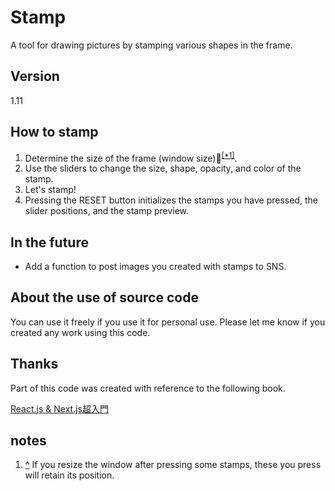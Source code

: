 # Stamp

A tool for drawing pictures by stamping various shapes in the frame.

## Version

1.11

## How to stamp

1. Determine the size of the frame (window size)<sup id="note_ref-1"><a href="#note-1">[*1]</a></sup>.
2. Use the sliders to change the size, shape, opacity, and color of the stamp.
3. Let's stamp!
4. Pressing the RESET button initializes the stamps you have pressed, the slider positions, and the stamp preview.

## In the future

- Add a function to post images you created with stamps to SNS.

## About the use of source code

You can use it freely if you use it for personal use. Please let me know if you created any work using this code.

## Thanks

Part of this code was created with reference to the following book.

[React.js & Next.js超入門](https://www.shuwasystem.co.jp/book/9784798056920.html)

## notes

1. <b><a id="note-1" href="#note_ref-1">^</a></b> If you resize the window after pressing some stamps, these you press will retain its position.
